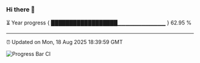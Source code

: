 ### Hi there 👋

⏳ Year progress { ██████████████████▁▁▁▁▁▁▁▁▁▁▁▁ } 62.95 %

---

⏰ Updated on Mon, 18 Aug 2025 18:39:59 GMT

![Progress Bar CI](https://github.com/DhruviPatel157/GitHub-Actions-Demo/workflows/Progress%20Bar%20CI/badge.svg)
